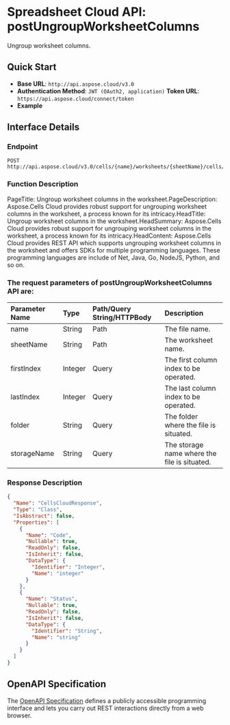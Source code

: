 # **Spreadsheet Cloud API: postUngroupWorksheetColumns**

Ungroup worksheet columns. 

## **Quick Start**

- **Base URL**: `http://api.aspose.cloud/v3.0`
- **Authentication Method**: `JWT (OAuth2, application)`  **Token URL**: `https://api.aspose.cloud/connect/token`
- **Example** 
<script src="https://gist.github.com/aspose-cells-cloud-gists/8a5b324fdf3e574dbd747c1a1e24b05d.js?file=Example30_PostUngroupWorksheetColumns.cs"></script>

## **Interface Details**

### **Endpoint** 

```
POST http://api.aspose.cloud/v3.0/cells/{name}/worksheets/{sheetName}/cells/columns/ungroup
```

### **Function Description**
PageTitle: Ungroup worksheet columns in the worksheet.PageDescription: Aspose.Cells Cloud provides robust support for ungrouping worksheet columns in the worksheet, a process known for its intricacy.HeadTitle: Ungroup worksheet columns in the worksheet.HeadSummary: Aspose.Cells Cloud provides robust support for ungrouping worksheet columns in the worksheet, a process known for its intricacy.HeadContent: Aspose.Cells Cloud provides REST API which supports ungrouping worksheet columns in the worksheet and offers SDKs for multiple programming languages. These programming languages are include of Net, Java, Go, NodeJS, Python, and so on.

### The request parameters of **postUngroupWorksheetColumns** API are: 

| Parameter Name | Type | Path/Query String/HTTPBody | Description | 
| :- | :- | :- |:- | 
|name|String|Path|The file name.|
|sheetName|String|Path|The worksheet name.|
|firstIndex|Integer|Query|The first column index to be operated.|
|lastIndex|Integer|Query|The last column index to be operated.|
|folder|String|Query|The folder where the file is situated.|
|storageName|String|Query|The storage name where the file is situated.|


### **Response Description**
```json
{
  "Name": "CellsCloudResponse",
  "Type": "Class",
  "IsAbstract": false,
  "Properties": [
    {
      "Name": "Code",
      "Nullable": true,
      "ReadOnly": false,
      "IsInherit": false,
      "DataType": {
        "Identifier": "Integer",
        "Name": "integer"
      }
    },
    {
      "Name": "Status",
      "Nullable": true,
      "ReadOnly": false,
      "IsInherit": false,
      "DataType": {
        "Identifier": "String",
        "Name": "string"
      }
    }
  ]
}
```

## OpenAPI Specification

The [OpenAPI Specification](https://reference.aspose.cloud/cells/#/CellsController/PostUngroupWorksheetColumns) defines a publicly accessible programming interface and lets you carry out REST interactions directly from a web browser.

